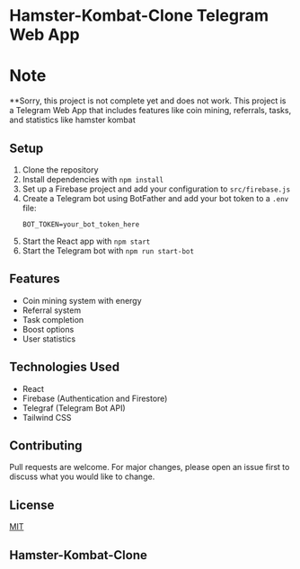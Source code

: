 # Hamster-Kombat-Clone Telegram Web App
# Note
**Sorry, this project is not complete yet and does not work.
This project is a Telegram Web App that includes features like coin mining, referrals, tasks, and statistics like hamster kombat

## Setup

1. Clone the repository
2. Install dependencies with `npm install`
3. Set up a Firebase project and add your configuration to `src/firebase.js`
4. Create a Telegram bot using BotFather and add your bot token to a `.env` file:
   ```
   BOT_TOKEN=your_bot_token_here
   ```
5. Start the React app with `npm start`
6. Start the Telegram bot with `npm run start-bot`

## Features

- Coin mining system with energy
- Referral system
- Task completion
- Boost options
- User statistics

## Technologies Used

- React
- Firebase (Authentication and Firestore)
- Telegraf (Telegram Bot API)
- Tailwind CSS

## Contributing

Pull requests are welcome. For major changes, please open an issue first to discuss what you would like to change.

## License

[MIT](https://github.com/ragibmondal/hamsterkombat-clone/blob/main/LICENSE)
## Hamster-Kombat-Clone

